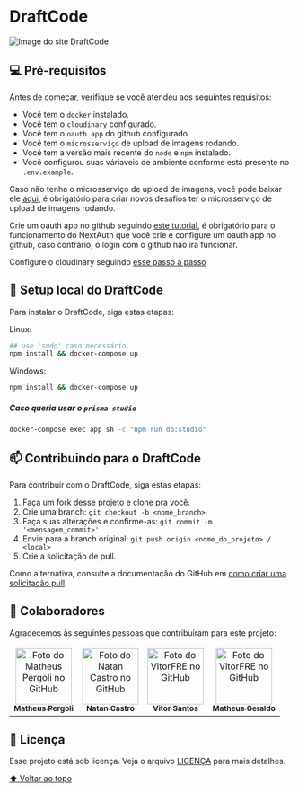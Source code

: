 # DraftCode

<img src="./public/images/draftcode.png" alt="Image do site DraftCode">

## 💻 Pré-requisitos

Antes de começar, verifique se você atendeu aos seguintes requisitos:

- Você tem o `docker` instalado.
- Você tem o `cloudinary` configurado.
- Você tem o `oauth app` do github configurado.
- Você tem o `microsserviço` de upload de imagens rodando.
- Você tem a versão mais recente do `node` e `npm` instalado.
- Você configurou suas váriaveis de ambiente conforme está presente no `.env.example`.

Caso não tenha o microsserviço de upload de imagens, você pode baixar ele [aqui](https://github.com/matheuspergoli/draftcode-upload-image), é obrigatório para criar novos desafios ter o microsserviço de upload de imagens rodando.

Crie um oauth app no github seguindo [este tutorial](docs/oauth/OAUTH.MD), é obrigatório para o funcionamento do NextAuth que você crie e configure um oauth app no github, caso contrário, o login com o github não irá funcionar.

Configure o cloudinary seguindo [esse passo a passo](https://github.com/matheuspergoli/draftcode-upload-image/blob/main/docs/cloudinary/CLOUDINARY.MD)

## 🚀 Setup local do DraftCode

Para instalar o DraftCode, siga estas etapas:

Linux:

```sh
## use 'sudo' caso necessário.
npm install && docker-compose up
```

Windows:

```sh
npm install && docker-compose up
```

##### Caso queria usar o `prisma studio`

```sh
docker-compose exec app sh -c "npm run db:studio"
```

## 📫 Contribuindo para o DraftCode

Para contribuir com o DraftCode, siga estas etapas:

1. Faça um fork desse projeto e clone pra você.
2. Crie uma branch: `git checkout -b <nome_branch>`.
3. Faça suas alterações e confirme-as: `git commit -m '<mensagem_commit>'`
4. Envie para a branch original: `git push origin <nome_do_projeto> / <local>`
5. Crie a solicitação de pull.

Como alternativa, consulte a documentação do GitHub em [como criar uma solicitação pull](https://help.github.com/en/github/collaborating-with-issues-and-pull-requests/creating-a-pull-request).

## 🤝 Colaboradores

Agradecemos às seguintes pessoas que contribuíram para este projeto:

<table>
  <tr>
    <td align="center">
      <a href="https://github.com/matheuspergoli" target="_blank">
        <img src="https://avatars.githubusercontent.com/u/94739199?v=4" width="100px;" alt="Foto do Matheus Pergoli no GitHub"/><br>
        <sub>
          <b>Matheus Pergoli</b>
        </sub>
      </a>
    </td>
		<td align="center">
      <a href="https://github.com/NatanCastro" target="_blank">
        <img src="https://avatars.githubusercontent.com/u/65430728?v=4" width="100px;" alt="Foto do Natan Castro no GitHub"/><br>
        <sub>
          <b>Natan Castro</b>
        </sub>
      </a>
    </td>
    <td align="center">
      <a href="https://github.com/vitorFRE" target="_blank">
        <img src="https://avatars.githubusercontent.com/u/68834970?v=4" width="100px;" alt="Foto do VitorFRE no GitHub"/><br>
        <sub>
          <b>Vitor Santos</b>
        </sub>
      </a>
    </td>
    <td align="center">
      <a href="https://github.com/matheusgmc" target="_blank">
        <img src="https://avatars.githubusercontent.com/u/73797734?v=4" width="100px;" alt="Foto do VitorFRE no GitHub"/><br>
        <sub>
          <b>Matheus Geraldo</b>
        </sub>
      </a>
    </td>
  </tr>
</table>

## 📝 Licença

Esse projeto está sob licença. Veja o arquivo [LICENÇA](LICENSE) para mais detalhes.

[⬆ Voltar ao topo](#DraftCode)<br>
